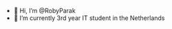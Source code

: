 - 👋 Hi, I’m @RobyParak
- 🌱 I’m currently 3rd year IT student in the Netherlands

<!---
RobyParak/RobyParak is a ✨ special ✨ repository because its `README.md` (this file) appears on your GitHub profile.
You can click the Preview link to take a look at your changes.
--->
